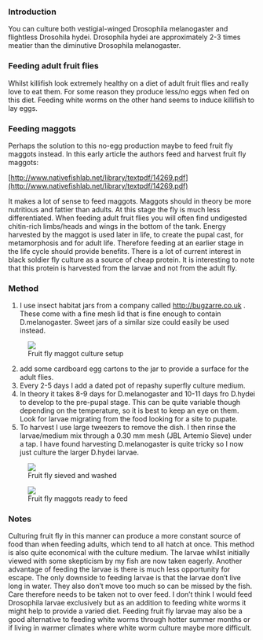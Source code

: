 ### Introduction

You can culture both vestigial-winged Drosophila melanogaster and flightless Drosohila hydei. Drosophila hydei are approximately 2-3 times meatier than the diminutive Drosophila melanogaster.

### Feeding adult fruit flies

Whilst killifish look extremely healthy on a diet of adult fruit flies and really love to eat them. For some reason they produce less/no eggs when fed on this diet. Feeding white worms on the other hand seems to induce killifish to lay eggs.

### Feeding maggots

Perhaps the solution to this no-egg production maybe to feed fruit fly maggots instead. In this early article the authors feed and harvest fruit fly maggots:

[http://www.nativefishlab.net/library/textpdf/14269.pdf](http://www.nativefishlab.net/library/textpdf/14269.pdf)

It makes a lot of sense to feed maggots. Maggots should in theory be more nutritious and fattier than adults. At this stage the fly is much less differentiated. When feeding adult fruit flies you will often find undigested chitin-rich limbs/heads and wings in the bottom of the tank. Energy harvested by the maggot is used later in life, to create the pupal cast, for metamorphosis and for adult life. Therefore feeding at an earlier stage in the life cycle should provide benefits. There is a lot of current interest in black soldier fly culture as a source of cheap protein. It is interesting to note that this protein is harvested from the larvae and not from the adult fly.

### Method

1. I use insect habitat jars from a company called http://bugzarre.co.uk . These come with a fine mesh lid that is fine enough to contain D.melanogaster. Sweet jars of a similar size could easily be used instead.

<figure>
  <img src="https://thekillifish.net/index_ATTACHMENTS/fruit_fly_cultures.JPG" />
  <figcaption>Fruit fly maggot culture setup</figcaption>
</figure>

2. add some cardboard egg cartons to the jar to provide a surface for the adult flies.
3. Every 2-5 days I add a dated pot of repashy superfly culture medium.
4. In theory it takes 8-9 days for D.melanogaster and 10-11 days fro D.hydei to develop to the pre-pupal stage. This can be quite variable though depending on the temperature, so it is best to keep an eye on them. Look for larvae migrating from the food looking for a site to pupate.
5. To harvest I use large tweezers to remove the dish. I then rinse the larvae/medium mix through a 0.30 mm mesh (JBL Artemio Sieve) under a tap. I have found harvesting D.melanogaster is quite tricky so I now just culture the larger D.hydei larvae.

<figure>
  <img src="https://thekillifish.net/index_ATTACHMENTS/fruit_fly_sieve.JPG" />
  <figcaption>Fruit fly sieved and washed</figcaption>
</figure>

<figure>
  <img src="https://thekillifish.net/index_ATTACHMENTS/fruit_fly_water.JPG" />
  <figcaption>Fruit fly maggots ready to feed</figcaption>
</figure>

### Notes

Culturing fruit fly in this manner can produce a more constant source of food than when feeding adults, which tend to all hatch at once. This method is also quite economical with the culture medium. The larvae whilst initially viewed with some skepticism by my fish are now taken eagerly. Another advantage of feeding the larvae is there is much less opportunity for escape. The only downside to feeding larvae is that the larvae don’t live long in water. They also don’t move too much so can be missed by the fish. Care therefore needs to be taken not to over feed. I don’t think I would feed Drosophila larvae exclusively but as an addition to feeding white worms it might help to provide a varied diet. Feeding fruit fly larvae may also be a good alternative to feeding white worms through hotter summer months or if living in warmer climates where white worm culture maybe more difficult.
